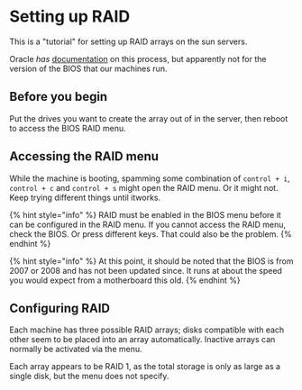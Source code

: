 # Setting up RAID

This is a "tutorial" for setting up RAID arrays on the sun servers.

Oracle *has* [documentation](https://docs.oracle.com/cd/E19902-01/html/835-0796/wm2wosig.gjxrc.html) on this process, but apparently not for the version of the BIOS that our machines run.

## Before you begin

Put the drives you want to create the array out of in the server, then reboot to access the BIOS RAID menu.

## Accessing the RAID menu

While the machine is booting, spamming some combination of `control + i`, `control + c` and `control + s` might open the RAID menu.  Or it might not.  Keep trying different things until itworks.

{% hint style="info" %}
RAID must be enabled in the BIOS menu before it can be configured in the RAID menu.  If you cannot access the RAID menu, check the BIOS.  Or press different keys.  That could also be the problem.
{% endhint %}

{% hint style="info" %}
At this point, it should be noted that the BIOS is from 2007 or 2008 and has not been updated since.  It runs at about the speed you would expect from a motherboard this old.
{% endhint %}

## Configuring RAID

Each machine has three possible RAID arrays; disks compatible with each other seem to be placed into an array automatically.  Inactive arrays can normally be activated via the menu.

Each array appears to be RAID 1, as the total storage is only as large as a single disk, but the menu does not specify.


